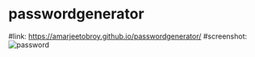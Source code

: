 # passwordgenerator
#link:
https://amarjeetobroy.github.io/passwordgenerator/
#screenshot:
![password](https://github.com/amarjeetobroy/passwordgenerator/assets/115175619/226c9268-5ca0-4c74-ba17-44fdcb98c780)
